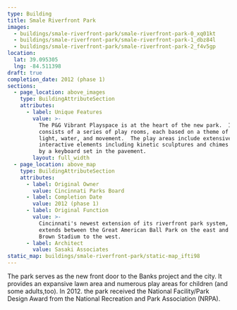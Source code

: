 ```yaml
---
type: Building
title: Smale Riverfront Park
images:
  - buildings/smale-riverfront-park/smale-riverfront-park-0_xq01kt
  - buildings/smale-riverfront-park/smale-riverfront-park-1_dbz84l
  - buildings/smale-riverfront-park/smale-riverfront-park-2_f4v5gp
location:
  lat: 39.095305
  lng: -84.511398
draft: true
completion_date: 2012 (phase 1)
sections:
  - page_location: above_images
    type: BuildingAttributeSection
    attributes:
      - label: Unique Features
        value: >-
          The P&G Vibrant Playspace is at the heart of the new park.  It
          consists of a series of play rooms, each based on a theme of sound,
          light, water, and movement.  The play areas include extensive
          interactive elements including kinetic sculptures and chimes operated
          by a keyboard set in the pavement.
        layout: full_width
  - page_location: above_map
    type: BuildingAttributeSection
    attributes:
      - label: Original Owner
        value: Cincinnati Parks Board
      - label: Completion Date
        value: 2012 (phase 1)
      - label: Original Function
        value: >-
          Cincinnati's newest extension of its riverfront park system, the park
          extends between the Great American Ball Park on the east and Paul
          Brown Stadium to the west.
      - label: Architect
        value: Sasaki Associates
static_map: buildings/smale-riverfront-park/static-map_ifti98
---
```


The park serves as the new front door to the Banks project and the city. It provides an expansive lawn area and numerous play areas for children (and some adults,too). In 2012. the park received the National Facility/Park Design Award from the National Recreation and Park Association (NRPA).
